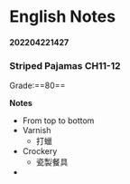 # English Notes

#### 202204221427
### Striped Pajamas CH11-12
Grade:==80==

**Notes**
- From top to bottom
- Varnish
	- 打蠟
- Crockery
	- 瓷製餐具
- 










